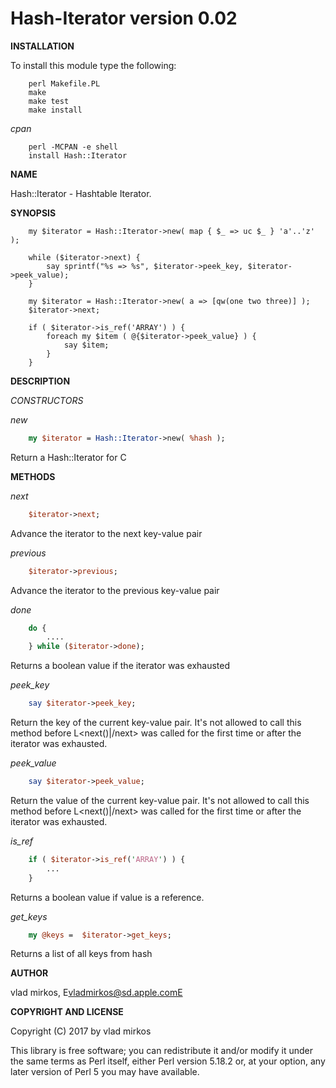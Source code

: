 Hash-Iterator version 0.02
==========================

**INSTALLATION**

To install this module type the following:
```shell
	perl Makefile.PL
	make
	make test
	make install
```	
_cpan_
```shell
	perl -MCPAN -e shell
	install Hash::Iterator
```	

**NAME**

Hash::Iterator - Hashtable Iterator.

**SYNOPSIS**

```perl5
    my $iterator = Hash::Iterator->new( map { $_ => uc $_ } 'a'..'z' );

    while ($iterator->next) {
        say sprintf("%s => %s", $iterator->peek_key, $iterator->peek_value);
    }

    my $iterator = Hash::Iterator->new( a => [qw(one two three)] );
    $iterator->next;

    if ( $iterator->is_ref('ARRAY') ) {
        foreach my $item ( @{$iterator->peek_value} ) {
            say $item;
        }
    }

```

**DESCRIPTION**

_CONSTRUCTORS_

_new_

```perl
	my $iterator = Hash::Iterator->new( %hash );
```

Return a Hash::Iterator for C<hash>

**METHODS**

_next_
```perl
    $iterator->next;
```
Advance the iterator to the next key-value pair

_previous_
```perl
    $iterator->previous;
```
Advance the iterator to the previous key-value pair

_done_
```perl
    do {
        ....
    } while ($iterator->done);
```
Returns a boolean value if the iterator was exhausted

_peek_key_
```perl
    say $iterator->peek_key;
```
Return the key of the current key-value pair. It's not allowed to
call this method before L<next()|/next> was called for the first time or
after the iterator was exhausted.

_peek_value_
```perl
    say $iterator->peek_value;
```
Return the value of the current key-value pair.  It's not allowed to
call this method before L<next()|/next> was called for the first time or
after the iterator was exhausted.

_is_ref_
```perl
    if ( $iterator->is_ref('ARRAY') ) {
        ...
    }
```
Returns a boolean value if value is a reference.

_get_keys_
```perl
    my @keys =  $iterator->get_keys;
```
Returns a list of all keys from hash

**AUTHOR**

vlad mirkos, E<lt>vladmirkos@sd.apple.comE<gt>

**COPYRIGHT AND LICENSE**

Copyright (C) 2017 by vlad mirkos

This library is free software; you can redistribute it and/or modify
it under the same terms as Perl itself, either Perl version 5.18.2 or,
at your option, any later version of Perl 5 you may have available.